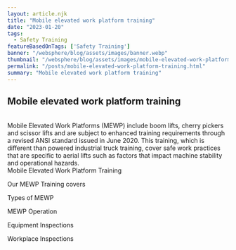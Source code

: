 ```yaml
---
layout: article.njk
title: "Mobile elevated work platform training"
date: "2023-01-20"
tags:
  - Safety Training
featureBasedOnTags: ['Safety Training']
banner: "/websphere/blog/assets/images/banner.webp"
thumbnail: "/websphere/blog/assets/images/mobile-elevated-work-platform-training.webp"
permalink: "/posts/mobile-elevated-work-platform-training.html"
summary: "Mobile elevated work platform training"
---
```


<h2 class="intro">Mobile elevated work platform training</h2>
<br>
Mobile Elevated Work Platforms (MEWP) include boom lifts, cherry pickers and scissor lifts and are subject to enhanced training requirements through a revised ANSI standard issued in June 2020. This training, which is different than powered industrial truck training, cover safe work practices that are specific to aerial lifts such as factors that impact machine stability and operational hazards.
<br>
Mobile Elevated Work Platform Training

Our MEWP Training covers

Types of MEWP

MEWP Operation

Equipment Inspections

Workplace Inspections
<br><br>
